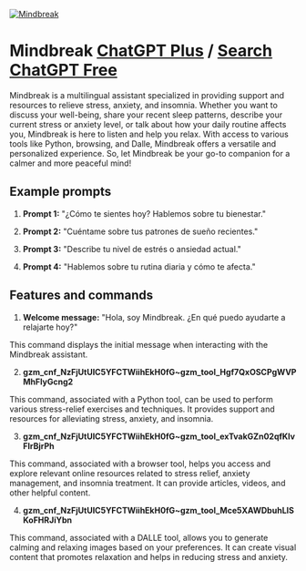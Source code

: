 
[![Mindbreak](null)](https://chat.openai.com/g/g-hIeoyyPQa-mindbreak)

# Mindbreak [ChatGPT Plus](https://chat.openai.com/g/g-hIeoyyPQa-mindbreak) / [Search ChatGPT Free](https://gptcall.net/index.html#/?search=Mindbreak)

Mindbreak is a multilingual assistant specialized in providing support and resources to relieve stress, anxiety, and insomnia. Whether you want to discuss your well-being, share your recent sleep patterns, describe your current stress or anxiety level, or talk about how your daily routine affects you, Mindbreak is here to listen and help you relax. With access to various tools like Python, browsing, and Dalle, Mindbreak offers a versatile and personalized experience. So, let Mindbreak be your go-to companion for a calmer and more peaceful mind!

## Example prompts

1. **Prompt 1:** "¿Cómo te sientes hoy? Hablemos sobre tu bienestar."

2. **Prompt 2:** "Cuéntame sobre tus patrones de sueño recientes."

3. **Prompt 3:** "Describe tu nivel de estrés o ansiedad actual."

4. **Prompt 4:** "Hablemos sobre tu rutina diaria y cómo te afecta."

## Features and commands

1. **Welcome message:** "Hola, soy Mindbreak. ¿En qué puedo ayudarte a relajarte hoy?"

This command displays the initial message when interacting with the Mindbreak assistant.

2. **gzm_cnf_NzFjUtUIC5YFCTWiihEkH0fG~gzm_tool_Hgf7QxOSCPgWVPMhFIyGcng2**

This command, associated with a Python tool, can be used to perform various stress-relief exercises and techniques. It provides support and resources for alleviating stress, anxiety, and insomnia.

3. **gzm_cnf_NzFjUtUIC5YFCTWiihEkH0fG~gzm_tool_exTvakGZn02qfKlvFlrBjrPh**

This command, associated with a browser tool, helps you access and explore relevant online resources related to stress relief, anxiety management, and insomnia treatment. It can provide articles, videos, and other helpful content.

4. **gzm_cnf_NzFjUtUIC5YFCTWiihEkH0fG~gzm_tool_Mce5XAWDbuhLISKoFHRJiYbn**

This command, associated with a DALLE tool, allows you to generate calming and relaxing images based on your preferences. It can create visual content that promotes relaxation and helps in reducing stress and anxiety.


